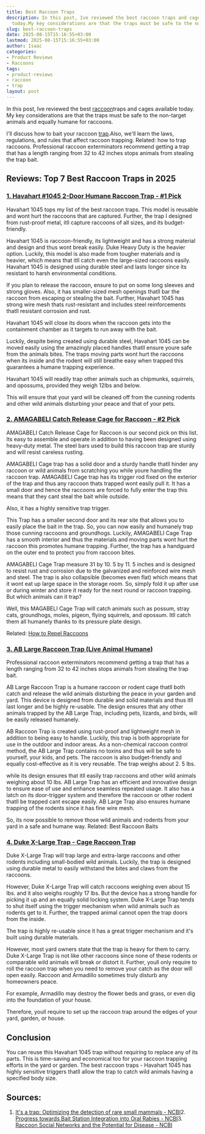 ```yaml
---
title: Best Raccoon Traps
description: In this post, Ive reviewed the best raccoon traps and cages available
  today.My key considerations are that the traps must be safe to the non-target animals...
slug: best-raccoon-traps
date: 2025-08-15T15:16:55+03:00
lastmod: 2025-08-15T15:16:55+03:00
author: Isaac
categories:
- Product Reviews
- Raccoons
tags:
- product-reviews
- raccoon
- trap
layout: post
---
```

In this post, Ive reviewed the best [raccoon](https://pestpolicy.com/best-raccoon-bait/)traps and cages available today. My key considerations are that the traps must be safe to the non-target animals and equally humane for raccoons.

I'll discuss how to bait your raccoon [trap](https://pestpolicy.com/best-spider-traps/).Also, we'll learn the laws, regulations, and rules that affect raccoon trapping. Related: how to trap raccoons. Professional raccoon exterminators recommend getting a trap that has a length ranging from 32 to 42 inches stops animals from stealing the trap bait.

##  Reviews: Top 7 Best Raccoon Traps in 2025

###  [1. Havahart #1045 2-Door Humane Raccoon Trap - #1 Pick](https://www.amazon.com/dp/B0000AVWMX/?tag=p-policy-20)

Havahart 1045 tops my list of the best raccoon traps. This model is reusable and wont hurt the raccoons that are captured. Further, the trap I designed from rust-proof metal, itll capture raccoons of all sizes, and its budget-friendly.

Havahart 1045 is raccoon-friendly, its lightweight and has a strong material and design and thus wont break easily. Duke Heavy Duty is the heavier option. Luckily, this model is also made from tougher materials and is heavier, which means that itll catch even the large-sized raccoons easily. Havahart 1045 is designed using durable steel and lasts longer since its resistant to harsh environmental conditions.

If you plan to release the raccoon, ensure to put on some long sleeves and strong gloves. Also, it has smaller-sized mesh openings thatll bar the raccoon from escaping or stealing the bait. Further, Havahart 1045 has strong wire mesh thats rust-resistant and includes steel reinforcements thatll resistant corrosion and rust.

Havahart 1045 will close its doors when the raccoon gets into the containment chamber as it targets to run away with the bait.

Luckily, despite being created using durable steel, Havahart 1045 can be moved easily using the amazingly placed handles thatll ensure youre safe from the animals bites. The traps moving parts wont hurt the raccoons when its inside and the rodent will still breathe easy when trapped this guarantees a humane trapping experience.

Havahart 1045 will readily trap other animals such as chipmunks, squirrels, and opossums, provided they weigh 12lbs and below.

This will ensure that your yard will be cleaned off from the cunning rodents and other wild animals disturbing your peace and that of your pets.

###  [2. AMAGABELI Catch Release Cage for Raccoon - #2 Pick](https://www.amazon.com/dp/B01MQO6CW7/?tag=p-policy-20)

AMAGABELI Catch Release Cage for Raccoon is our second pick on this list. Its easy to assemble and operate in addition to having been designed using heavy-duty metal. The steel bars used to build this raccoon trap are sturdy and will resist careless rusting.

AMAGABELI Cage trap has a solid door and a sturdy handle thatll hinder any raccoon or wild animals from scratching you while youre handling the raccoon trap. AMAGABELI Cage trap has its trigger rod fixed on the exterior of the trap and thus any raccoon thats trapped wont easily pull it. It has a small door and hence the raccoons are forced to fully enter the trap this means that they cant steal the bait while outside.

Also, it has a highly sensitive trap trigger.

This Trap has a smaller second door and its rear site that allows you to easily place the bait in the trap. So, you can now easily and humanely trap those cunning raccoons and groundhogs. Luckily, AMAGABELI Cage Trap has a smooth interior and thus the materials and moving parts wont hurt the raccoon this promotes humane trapping. Further, the trap has a handguard on the outer end to protect you from raccoon bites.

AMAGABELI Cage Trap measure 31 by 10. 5 by 11. 5 inches and is designed to resist rust and corrosion due to the galvanized and reinforced wire mesh and steel. The trap is also collapsible (becomes even flat) which means that it wont eat up large space in the storage room. So, simply fold it up after use or during winter and store it ready for the next round or raccoon trapping. But which animals can it trap?

Well, this MAGABELI Cage Trap will catch animals such as possum, stray cats, groundhogs, moles, pigeon, flying squirrels, and opossum. Itll catch them all humanely thanks to its pressure plate design.

Related: [How to Repel Raccoons](https://pestpolicy.com/how-to-repel-raccoons/)

###  [3. AB Large Raccoon Trap (Live Animal Humane)](https://www.amazon.com/dp/B07N4C83GH/?tag=p-policy-20)

Professional raccoon exterminators recommend getting a trap that has a length ranging from 32 to 42 inches stops animals from stealing the trap bait.

AB Large Raccoon Trap is a humane raccoon or rodent cage thatll both catch and release the wild animals disturbing the peace in your garden and yard. This device is designed from durable and solid materials and thus itll last longer and be highly re-usable. The design ensures that any other animals trapped by the AB Large Trap, including pets, lizards, and birds, will be easily released humanely.

AB Raccoon Trap is created using rust-proof and lightweight mesh in addition to being easy to handle. Luckily, this trap is both appropriate for use in the outdoor and indoor areas. As a non-chemical raccoon control method, the AB Large Trap contains no toxins and thus will be safe to yourself, your kids, and pets. The raccoon is also budget-friendly and equally cost-effective as it is very reusable. The trap weighs about 2. 5 lbs.

while its design ensures that itll easily trap raccoons and other wild animals weighing about 10 lbs. AB Large Trap has an efficient and innovative design to ensure ease of use and enhance seamless repeated usage. It also has a latch on its door-trigger system and therefore the raccoon or other rodent thatll be trapped cant escape easily. AB Large Trap also ensures humane trapping of the rodents since it has fine wire mesh.

So, its now possible to remove those wild animals and rodents from your yard in a safe and humane way. Related: Best Raccoon Baits

###  [4. Duke X-Large Trap - Cage Raccoon Trap](https://www.amazon.com/dp/B002FYF1VW/?tag=p-policy-20)

Duke X-Large Trap will trap large and extra-large raccoons and other rodents including small-bodied wild animals. Luckily, the trap is designed using durable metal to easily withstand the bites and claws from the raccoons.

However, Duke X-Large Trap will catch raccoons weighing even about 15 lbs. and it also weighs roughly 17 lbs. But the device has a strong handle for picking it up and an equally solid locking system. Duke X-Large Trap tends to shut itself using the trigger mechanism when wild animals such as rodents get to it. Further, the trapped animal cannot open the trap doors from the inside.

The trap is highly re-usable since it has a great trigger mechanism and it's built using durable materials.

However, most yard owners state that the trap is heavy for them to carry. Duke X-Large Trap is not like other raccoons since none of these rodents or comparable wild animals will break or distort it. Further, youll only require to roll the raccoon trap when you need to remove your catch as the door will open easily. Raccoon and Armadillo sometimes truly disturb any homeowners peace.

For example, Armadillo may destroy the flower beds and grass, or even dig into the foundation of your house.

Therefore, youll require to set up the raccoon trap around the edges of your yard, garden, or house.

##  Conclusion

You can reuse this Havahart 1045 trap without requiring to replace any of its parts. This is time-saving and economical too for your raccoon trapping efforts in the yard or garden. The best raccoon traps - Havahart 1045 has highly sensitive triggers thatll allow the trap to catch wild animals having a specified body size.

##  Sources:

1. [It's a trap: Optimizing the detection of rare small mammals - NCBI](https://www.ncbi.nlm.nih.gov/pmc/articles/PMC6400386/)2. [Progress towards Bait Station Integration into Oral Rabies - NCBI](https://www.ncbi.nlm.nih.gov/pmc/articles/PMC6082100/)3. [Raccoon Social Networks and the Potential for Disease - NCBI](https://www.ncbi.nlm.nih.gov/pmc/articles/PMC3794951/)
